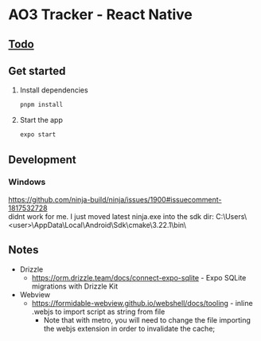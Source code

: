 # AO3 Tracker - React Native

## [Todo](TODO.md)

## Get started

1. Install dependencies

   ```bash
   pnpm install
   ```

2. Start the app

   ```bash
   expo start
   ```

## Development

### Windows

https://github.com/ninja-build/ninja/issues/1900#issuecomment-1817532728 \
didnt work for me. I just moved latest ninja.exe into the sdk dir:
C:\\Users\\\<user\>\\AppData\\Local\\Android\\Sdk\\cmake\\3.22.1\\bin\\

## Notes

- Drizzle
    - https://orm.drizzle.team/docs/connect-expo-sqlite - Expo SQLite migrations with Drizzle Kit
- Webview
    - https://formidable-webview.github.io/webshell/docs/tooling - inline .webjs to import script as string from file
        - Note that with metro, you will need to change the file importing the webjs extension in order to invalidate
          the cache;